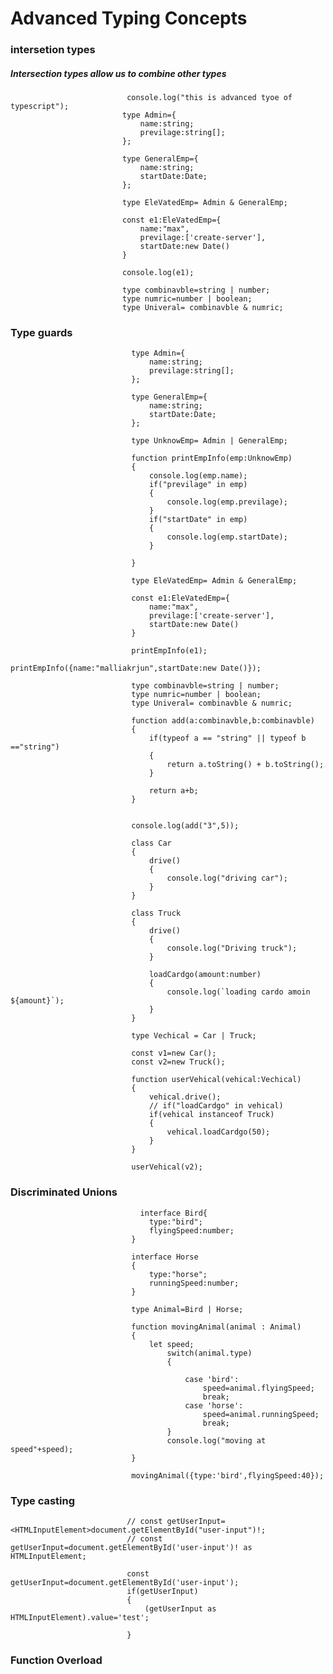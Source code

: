 # Advanced Typing Concepts
### intersetion types
 ##### Intersection types allow us to combine other types

                              console.log("this is advanced tyoe of typescript");
                             type Admin={
                                 name:string;
                                 previlage:string[];
                             };

                             type GeneralEmp={
                                 name:string;
                                 startDate:Date;
                             };

                             type EleVatedEmp= Admin & GeneralEmp;

                             const e1:EleVatedEmp={
                                 name:"max",
                                 previlage:['create-server'],
                                 startDate:new Date()
                             } 

                             console.log(e1);

                             type combinavble=string | number;
                             type numric=number | boolean;
                             type Univeral= combinavble & numric;


 
  ### Type guards
  

                               type Admin={
                                   name:string;
                                   previlage:string[];
                               };

                               type GeneralEmp={
                                   name:string;
                                   startDate:Date;
                               };

                               type UnknowEmp= Admin | GeneralEmp;

                               function printEmpInfo(emp:UnknowEmp)
                               {
                                   console.log(emp.name);
                                   if("previlage" in emp)
                                   {
                                       console.log(emp.previlage);
                                   }
                                   if("startDate" in emp)
                                   {
                                       console.log(emp.startDate);
                                   }

                               }

                               type EleVatedEmp= Admin & GeneralEmp;

                               const e1:EleVatedEmp={
                                   name:"max",
                                   previlage:['create-server'],
                                   startDate:new Date()
                               } 

                               printEmpInfo(e1);
                               printEmpInfo({name:"malliakrjun",startDate:new Date()});

                               type combinavble=string | number;
                               type numric=number | boolean;
                               type Univeral= combinavble & numric;

                               function add(a:combinavble,b:combinavble)
                               {
                                   if(typeof a == "string" || typeof b =="string")
                                   {
                                       return a.toString() + b.toString();
                                   }

                                   return a+b;
                               }


                               console.log(add("3",5));

                               class Car
                               {
                                   drive()
                                   {
                                       console.log("driving car");
                                   }
                               }

                               class Truck
                               {
                                   drive()
                                   {
                                       console.log("Driving truck");
                                   }

                                   loadCardgo(amount:number)
                                   {
                                       console.log(`loading cardo amoin ${amount}`);
                                   }
                               }

                               type Vechical = Car | Truck;

                               const v1=new Car();
                               const v2=new Truck();

                               function userVehical(vehical:Vechical)
                               {
                                   vehical.drive();
                                   // if("loadCardgo" in vehical)
                                   if(vehical instanceof Truck)
                                   {
                                       vehical.loadCardgo(50);
                                   }
                               }

                               userVehical(v2);


  ### Discriminated Unions
                                 interface Bird{
                                   type:"bird";
                                   flyingSpeed:number;
                               }

                               interface Horse
                               {
                                   type:"horse";
                                   runningSpeed:number;
                               }

                               type Animal=Bird | Horse;

                               function movingAnimal(animal : Animal)
                               {
                                   let speed;
                                       switch(animal.type)
                                       {

                                           case 'bird':
                                               speed=animal.flyingSpeed;
                                               break;
                                           case 'horse':
                                               speed=animal.runningSpeed;
                                               break; 
                                       }
                                       console.log("moving at speed"+speed);
                               }

                               movingAnimal({type:'bird',flyingSpeed:40});

  ### Type casting
                              // const getUserInput=<HTMLInputElement>document.getElementById("user-input")!;
                              // const getUserInput=document.getElementById('user-input')! as HTMLInputElement;

                              const getUserInput=document.getElementById('user-input');
                              if(getUserInput)
                              {
                                  (getUserInput as HTMLInputElement).value='test';

                              }

    
  ### Function Overload
  
